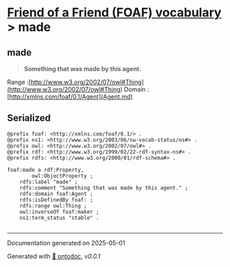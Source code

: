 # [Friend of a Friend (FOAF) vocabulary](../homepage.md) > made

## made

> **Something that was made by this agent.**

Range :[http://www.w3.org/2002/07/owl#Thing](<http://www.w3.org/2002/07/owl#Thing>)
Domain :[http://xmlns.com/foaf/0.1/Agent](Agent.md)

## Serialized

```ttl
@prefix foaf: <http://xmlns.com/foaf/0.1/> .
@prefix ns1: <http://www.w3.org/2003/06/sw-vocab-status/ns#> .
@prefix owl: <http://www.w3.org/2002/07/owl#> .
@prefix rdf: <http://www.w3.org/1999/02/22-rdf-syntax-ns#> .
@prefix rdfs: <http://www.w3.org/2000/01/rdf-schema#> .

foaf:made a rdf:Property,
        owl:ObjectProperty ;
    rdfs:label "made" ;
    rdfs:comment "Something that was made by this agent." ;
    rdfs:domain foaf:Agent ;
    rdfs:isDefinedBy foaf: ;
    rdfs:range owl:Thing ;
    owl:inverseOf foaf:maker ;
    ns1:term_status "stable" .


```

---

Documentation generated on 2025-05-01

Generated with [📑 ontodoc](https://github.com/StephaneBranly/ontodoc), *v0.0.1*